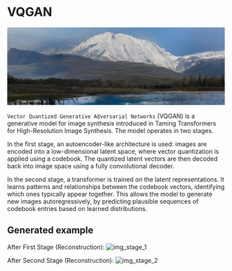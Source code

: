 # VQGAN
![Project Banner](images/repo-header.png)


<code>Vector Quantized Generative Adversarial Networks</code> (VQGAN) is a generative model for image synthesis introduced in Taming Transformers for High-Resolution Image Synthesis. The model operates in two stages.

In the first stage, an autoencoder-like architecture is used: images are encoded into a low-dimensional latent space, where vector quantization is applied using a codebook. The quantized latent vectors are then decoded back into image space using a fully convolutional decoder.

In the second stage, a transformer is trained on the latent representations. It learns patterns and relationships between the codebook vectors, identifying which ones typically appear together. This allows the model to generate new images autoregressively, by predicting plausible sequences of codebook entries based on learned distributions.


## Generated example
After First Stage (Reconstruction):
![img_stage_1](images/recflow_1_5_steps.png)

After Second Stage (Reconstruction):
![img_stage_2](images/recflow_1_5_steps.png)



